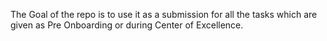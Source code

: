 The Goal of the repo is to use it as a submission for all the tasks which are given as Pre Onboarding or during Center of Excellence.